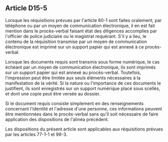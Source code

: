 Article D15-5
----
Lorsque les réquisitions prévues par l'article 60-1 sont faites oralement, par
téléphone ou par un moyen de communication électronique, il en est fait mention
dans le procès-verbal faisant état des diligences accomplies par l'officier de
police judiciaire ou le magistrat requérant. S'il y a lieu, le contenu de la
réquisition transmise par un moyen de communication électronique est imprimé sur
un support papier qui est annexé à ce procès-verbal.

Lorsque les documents requis sont transmis sous forme numérique, le cas échéant
par un moyen de communication électronique, ils sont imprimés sur un support
papier qui est annexé au procès-verbal. Toutefois, l'impression peut être
limitée aux seuls éléments nécessaires à la manifestation de la vérité. Si la
nature ou l'importance de ces documents le justifient, ils sont enregistrés sur
un support numérique placé sous scellés, et dont une copie peut être versée au
dossier.

Si le document requis consiste simplement en des renseignements concernant
l'identité et l'adresse d'une personne, ces informations peuvent être
mentionnées dans le procès-verbal sans qu'il soit nécessaire de faire
application des dispositions de l'alinéa précédent.

Les dispositions du présent article sont applicables aux réquisitions prévues
par les articles 77-1-1 et 99-3.
